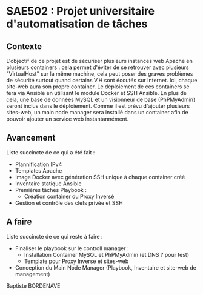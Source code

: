 # SAE502 : Projet universitaire d'automatisation de tâches
## Contexte
L'objectif de ce projet est de sécuriser plusieurs instances web Apache en plusieurs containers : cela permet d'éviter de se retrouver avec plusieurs "VirtualHost" sur la même machine, cela peut poser des graves problèmes de sécurité surtout quand certains V.H sont écoutés sur Internet. Ici, chaque site-web aura son propre container. Le déploiement de ces containers se fera via Ansible en utilisant le module Docker et SSH Ansible. En plus de cela, une base de données MySQL et un visionneur de base (PhPMyAdmin) seront inclus dans le déploiement.
Comme il est prévu d'ajouter plusieurs sites-web, un main node manager sera installé dans un container afin de pouvoir ajouter un service web instantannément.

## Avancement
Liste succincte de ce qui a été fait :
 - Plannification IPv4
 - Templates Apache
 - Image Docker avec génération SSH unique à chaque container créé
 - Inventaire statique Ansible
 - Premières tâches Playbook : 
   - Création container du Proxy Inversé 
 - Gestion et contrôle des clefs privée et SSH

## A faire
Liste succincte de ce qui reste à faire :
 - Finaliser le playbook sur le controll manager :
    - Installation Container MySQL et PhPMyAdmin (et DNS ? pour test)
    - Template pour Proxy Inverse et sites-web
 - Conception du Main Node Manager (Playbook, Inventaire et site-web de management)

Baptiste BORDENAVE
